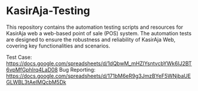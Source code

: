 # KasirAja-Testing

This repository contains the automation testing scripts and resources for KasirAja web a web-based point of sale (POS) system. The automation tests are designed to ensure the robustness and reliability of KasirAja Web, covering key functionalities and scenarios.

Test Case: https://docs.google.com/spreadsheets/d/1dQbwM_mHZlYsntvcbYWk6IJ2BT6vpMfGphIrq4LaD08
Bug Reporting: https://docs.google.com/spreadsheets/d/171bM6eR9g3JmzBYeF5WNjbaUEGLWBL3tAeIMQcbM5Dk

